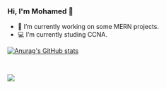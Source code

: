 ### Hi, I'm Mohamed 👋

- 💼 I’m currently working on some MERN projects.
- 💻 I’m currently studing CCNA.

[![Anurag's GitHub stats](https://github-readme-stats.vercel.app/api?username=mohamed-official&show_icons=true&theme=dracula&border_radius=10)](https://github.com/anuraghazra/github-readme-stats)

<br />

<p>
  <img align="left"
    src="https://github-readme-stats.vercel.app/api/top-langs?username=mohamed-official&show_icons=true&locale=en&layout=compact" />
</p>
